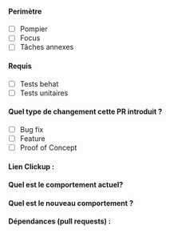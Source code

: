 #### Perimètre
- [ ] Pompier
- [ ] Focus
- [ ] Tâches annexes

#### Requis
- [ ] Tests behat
- [ ] Tests unitaires

#### Quel type de changement cette PR introduit ?
- [ ] Bug fix
- [ ] Feature
- [ ] Proof of Concept

#### Lien Clickup : 

#### Quel est le comportement actuel?

#### Quel est le nouveau comportement ?

#### Dépendances (pull requests) :

<!-- #### Autres informations -->
